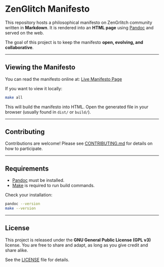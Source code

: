 # ZenGlitch Manifesto

This repository hosts a philosophical manifesto on ZenGrlitch community written in **Markdown**.
It is rendered into an **HTML page** using [Pandoc](https://pandoc.org) and served on the web.

The goal of this project is to keep the manifesto **open, evolving, and collaborative**.

---

## Viewing the Manifesto

You can read the manifesto online at: [Live Manifesto Page](https://zenglitch.me/)

If you want to view it locally:

```bash
make all
```

This will build the manifesto into HTML.
Open the generated file in your browser (usually found in `dist/` or `build/`).

---

## Contributing

Contributions are welcome!
Please see [CONTRIBUTING.md](./CONTRIBUTING.md) for details on how to participate.

---

## Requirements

* [Pandoc](https://pandoc.org) must be installed.
* [Make](https://www.gnu.org/software/make/) is required to run build commands.

Check your installation:

```bash
pandoc --version
make --version
```

---

## License

This project is released under the **GNU General Public License (GPL v3)** license.
You are free to share and adapt, as long as you give credit and share alike.

See the [LICENSE](./LICENSE) file for details.
